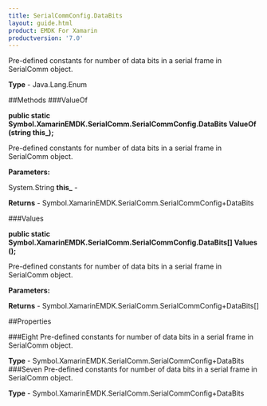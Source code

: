 ```yaml
---
title: SerialCommConfig.DataBits
layout: guide.html
product: EMDK For Xamarin 
productversion: '7.0' 
---
```

Pre-defined constants for number of data bits in a serial frame in SerialComm object.

**Type** - Java.Lang.Enum

##Methods
###ValueOf

**public static Symbol.XamarinEMDK.SerialComm.SerialCommConfig.DataBits ValueOf (string this_);**

Pre-defined constants for number of data bits in a serial frame in SerialComm object.

**Parameters:**

System.String **this_**  - 
        

**Returns** - Symbol.XamarinEMDK.SerialComm.SerialCommConfig+DataBits

###Values

**public static Symbol.XamarinEMDK.SerialComm.SerialCommConfig.DataBits[] Values ();**

Pre-defined constants for number of data bits in a serial frame in SerialComm object.

**Parameters:**

**Returns** - Symbol.XamarinEMDK.SerialComm.SerialCommConfig+DataBits[]

##Properties

###Eight
Pre-defined constants for number of data bits in a serial frame in SerialComm object.

**Type** - Symbol.XamarinEMDK.SerialComm.SerialCommConfig+DataBits
###Seven
Pre-defined constants for number of data bits in a serial frame in SerialComm object.

**Type** - Symbol.XamarinEMDK.SerialComm.SerialCommConfig+DataBits
